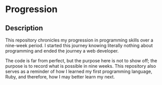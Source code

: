 Progression
===========
Description
-
This repository chronicles my progression in programming skills over a nine-week period.  I started this journey
knowing literally nothing about programming and ended the journey a web developer.

The code is far from perfect, but the purpose here is not to show off; the purpose is to record what is possible
in nine weeks.  This repository also serves as a reminder of how I learned my first programming language, Ruby, and
therefore, how I may better learn my next.
